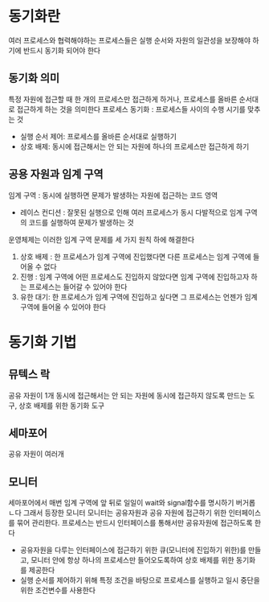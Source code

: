 # 동기화란

여러 프로세스와 협력해야하는 프로세스들은 실행 순서와 자원의 일관성을 보장해야 하기에 반드시 동기화 되어야 한다

## 동기화 의미

특정 자원에 접근할 때 한 개의 프로세스만 접근하게 하거나, 프로세스를 올바른 순서대로 접근하게 하는 것을 의미한다
프로세스 동기화 : 프로세스들 사이의 수행 시기를 맞추는 것

- 실행 순서 제어: 프로세스를 올바른 순서대로 실행하기
- 상호 배제: 동시에 접근해서는 안 되는 자원에 하나의 프로세스만 접근하게 하기

## 공용 자원과 임계 구역

임계 구역 : 동시에 실행하면 문제가 발생하는 자원에 접근하는 코드 영역

- 레이스 컨디션 : 잘못된 실행으로 인해 여러 프로세스가 동시 다발적으로 임계 구역의 코드를 실행하여 문제가 발생하는 것

운영체제는 이러한 임계 구역 문제를 세 가지 원칙 하에 해결한다

1. 상호 배제 : 한 프로세스가 임계 구역에 진입했다면 다른 프로세스는 임계 구역에 들어올 수 없다
2. 진행 : 임계 구역에 어떤 프로세스도 진입하지 않았다면 임계 구역에 진입하고자 하는 프로세스는 들어갈 수 있어야 한다
3. 유한 대기: 한 프로세스가 임계 구역에 진입하고 싶다면 그 프로세스는 언젠가 임계 구역에 들어올 수 있어야 한다

# 동기화 기법

## 뮤텍스 락

공유 자원이 1개
동시에 접근해서는 안 되는 자원에 동시에 접근하지 않도록 만드는 도구, 상호 배제를 위한 동기화 도구

## 세마포어

공유 자원이 여러개

## 모니터

세마포어에서 매번 임계 구역에 앞 뒤로 일일이 wait와 signal함수를 명시하기 버거롭ㄴ다
그래서 등장한 모니터
모니터는 공유자원과 공유 자원에 접근하기 위한 인터페이스를 묶어 관리한다. 프로세스는 반드시 인터페이스를 통해서만 공유자원에 접근하도록 한다

- 공유자원을 다루는 인터페이스에 접근하기 위한 큐(모니터에 진입하기 위한)를 만들고, 모니터 안에 항상 하나의 프로세스만 들어오도록하여 상호 배제를 위한 동기화를 제공한다
- 실행 순서를 제어하기 위해 특정 조건을 바탕으로 프로세스를 실행하고 일시 중단을 위한 조건변수를 사용한다
